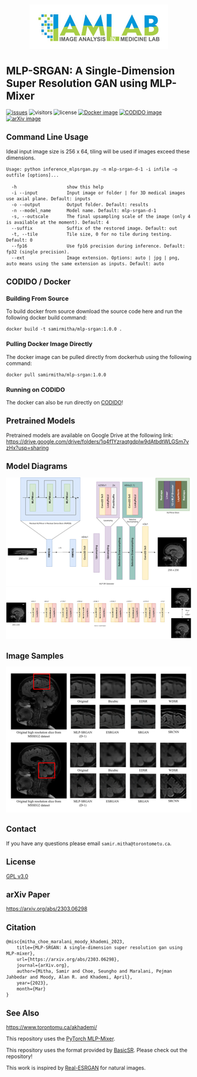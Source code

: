 <p align="center"><a href="https://www.torontomu.ca/akhademi/">
  <img src="assets/IAMLab-Logo.jpg" height=120>
</a></p>

# MLP-SRGAN: A Single-Dimension Super Resolution GAN using MLP-Mixer

[![issues](https://img.shields.io/github/issues-raw/IAMLAB-Ryerson/MLP-SRGAN)](https://github.com/IAMLAB-Ryerson/MLP-SRGAN/issues) ![visitors](https://visitor-badge.glitch.me/badge?page_id=IAMLAB-Ryerson/MLP-SRGAN) ![license](https://img.shields.io/badge/license-GPL%20v3.0-blue) [![Docker image](https://img.shields.io/badge/docker-1.0.0-blue)](https://hub.docker.com/repository/docker/samirmitha/mlp-srgan/general) [![CODIDO image](https://img.shields.io/badge/CODIDO-1.0.0-blue)](https://www.codido.co/marketplace/browse) [![arXiv image](https://img.shields.io/badge/arXiv-2303.06298-blue)](https://arxiv.org/abs/2303.06298)

## Command Line Usage
Ideal input image size is 256 x 64, tiling will be used if images exceed these dimensions.

```console
Usage: python inference_mlpsrgan.py -n mlp-srgan-d-1 -i infile -o outfile [options]...

  -h                   show this help
  -i --input           Input image or folder | for 3D medical images use axial plane. Default: inputs
  -o --output          Output folder. Default: results
  -n --model_name      Model name. Default: mlp-srgan-d-1
  -s, --outscale       The final upsampling scale of the image (only 4 is available at the moment). Default: 4
  --suffix             Suffix of the restored image. Default: out
  -t, --tile           Tile size, 0 for no tile during testing. Default: 0
  --fp16               Use fp16 precision during inference. Default: fp32 (single precision).
  --ext                Image extension. Options: auto | jpg | png, auto means using the same extension as inputs. Default: auto
```

## CODIDO / Docker
### Building From Source
To build docker from source download the source code here and run the following docker build command:
```
docker build -t samirmitha/mlp-srgan:1.0.0 .
```

### Pulling Docker Image Directly
The docker image can be pulled directly from dockerhub using the following command:
```
docker pull samirmitha/mlp-srgan:1.0.0
```

### Running on CODIDO
The docker can also be run directly on [CODIDO](https://www.codido.co/marketplace/browse)!

## Pretrained Models
Pretrained models are available on Google Drive at the following link:
https://drive.google.com/drive/folders/1q4f1Yzraqtgdplw9dAtbdtWLGSm7vzHx?usp=sharing

## Model Diagrams
![Generator](assets/generator.png)
![Discriminator](assets/discriminator.png)

## Image Samples
![MSSEG2](assets/msseg2_superres.png)

## Contact
If you have any questions please email `samir.mitha@torontometu.ca`.

## License
[GPL v3.0](https://github.com/IAMLAB-Ryerson/MLP-SRGAN/blob/main/LICENSE)

## arXiv Paper
https://arxiv.org/abs/2303.06298

## Citation
```
@misc{mitha_choe_maralani_moody_khademi_2023, 
    title={MLP-SRGAN: A single-dimension super resolution gan using MLP-mixer}, 
    url={https://arxiv.org/abs/2303.06298}, 
    journal={arXiv.org}, 
    author={Mitha, Samir and Choe, Seungho and Maralani, Pejman Jahbedar and Moody, Alan R. and Khademi, April}, 
    year={2023}, 
    month={Mar}
}
```

## See Also
https://www.torontomu.ca/akhademi/

This repository uses the [PyTorch MLP-Mixer](https://github.com/lucidrains/mlp-mixer-pytorch).

This repository uses the format provided by [BasicSR](https://github.com/XPixelGroup/BasicSR). Please check out the repository!

This work is inspired by [Real-ESRGAN](https://github.com/xinntao/Real-ESRGAN) for natural images.
